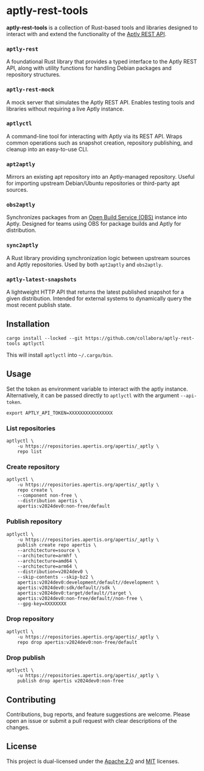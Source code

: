 # aptly-rest-tools

**aptly-rest-tools** is a collection of Rust-based tools and libraries
designed to interact with and extend the functionality of the [Aptly REST
API](https://www.aptly.info/doc/api/).

### `aptly-rest`
A foundational Rust library that provides a typed interface to the Aptly
REST API, along with utility functions for handling Debian packages and
repository structures.

### `aptly-rest-mock`
A mock server that simulates the Aptly REST API. Enables testing tools
and libraries without requiring a live Aptly instance.

### `aptlyctl`
A command-line tool for interacting with Aptly via its REST API. Wraps
common operations such as snapshot creation, repository publishing,
and cleanup into an easy-to-use CLI.

### `apt2aptly`
Mirrors an existing apt repository into an Aptly-managed
repository. Useful for importing upstream Debian/Ubuntu repositories or
third-party apt sources.

### `obs2aptly`
Synchronizes packages from an [Open Build Service
(OBS)](https://openbuildservice.org/) instance into Aptly. Designed for
teams using OBS for package builds and Aptly for distribution.

### `sync2aptly`
A Rust library providing synchronization logic between upstream sources
and Aptly repositories. Used by both `apt2aptly` and `obs2aptly`.

### `aptly-latest-snapshots`
A lightweight HTTP API that returns the latest published snapshot for a
given distribution. Intended for external systems to dynamically query
the most recent publish state.


## Installation

    cargo install --locked --git https://github.com/collabora/aptly-rest-tools aptlyctl

This will install `aptlyctl` into `~/.cargo/bin`.

## Usage

Set the token as environment variable to interact with the aptly instance.
Alternatively, it can be passed directly to `aptlyctl` with the argument `--api-token`.

    export APTLY_API_TOKEN=XXXXXXXXXXXXXXXX

### List repositories

    aptlyctl \
        -u https://repositories.apertis.org/apertis/_aptly \
        repo list

### Create repository

    aptlyctl \
        -u https://repositories.apertis.org/apertis/_aptly \
        repo create \
        --component non-free \
        --distribution apertis \
        apertis:v2024dev0:non-free/default

### Publish repository

    aptlyctl \
        -u https://repositories.apertis.org/apertis/_aptly \
        publish create repo apertis \
        --architecture=source \
        --architecture=armhf \
        --architecture=amd64 \
        --architecture=arm64 \
        --distribution=v2024dev0 \
        --skip-contents --skip-bz2 \
        apertis:v2024dev0:development/default//development \
        apertis:v2024dev0:sdk/default//sdk \
        apertis:v2024dev0:target/default//target \
        apertis:v2024dev0:non-free/default//non-free \
        --gpg-key=XXXXXXXX

### Drop repository

    aptlyctl \
        -u https://repositories.apertis.org/apertis/_aptly \
        repo drop apertis:v2024dev0:non-free/default

### Drop publish

    aptlyctl \
        -u https://repositories.apertis.org/apertis/_aptly \
        publish drop apertis v2024dev0:non-free

## Contributing

Contributions, bug reports, and feature suggestions are welcome. Please open an issue or submit a pull request with clear descriptions of the changes.

## License

This project is dual-licensed under the [Apache 2.0](./LICENSE-APACHE) and [MIT](./LICENSE-MIT) licenses.
